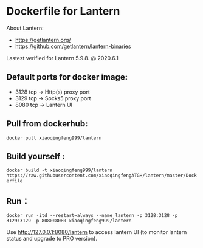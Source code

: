 # Dockerfile for Lantern 

About Lantern:
- https://getlantern.org/
- https://github.com/getlantern/lantern-binaries

Lastest verified for Lantern 5.9.8. @ 2020.6.1

## Default ports for docker image:
- 3128 tcp -> Http(s) proxy port
- 3129 tcp -> Socks5 proxy port
- 8080 tcp -> Lantern UI

## Pull from dockerhub:
```docker pull xiaoqingfeng999/lantern```

## Build yourself :
```docker build -t xiaoqingfeng999/lantern https://raw.githubusercontent.com/xiaoqingfengATGH/lantern/master/Dockerfile```

## Run：
```docker run -itd --restart=always --name lantern -p 3128:3128 -p 3129:3129 -p 8080:8080 xiaoqingfeng999/lantern```


Use http://127.0.0.1:8080/lantern to access lantern UI (to monitor lantern status and upgrade to PRO version).

